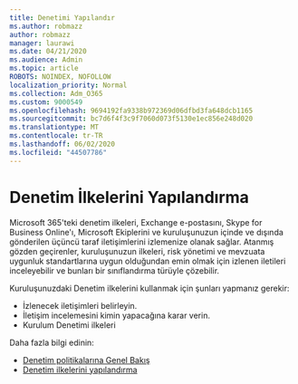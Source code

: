 ```yaml
---
title: Denetimi Yapılandır
ms.author: robmazz
author: robmazz
manager: laurawi
ms.date: 04/21/2020
ms.audience: Admin
ms.topic: article
ROBOTS: NOINDEX, NOFOLLOW
localization_priority: Normal
ms.collection: Adm_O365
ms.custom: 9000549
ms.openlocfilehash: 9694192fa9338b972369d06dfbd3fa648dcb1165
ms.sourcegitcommit: bc7d6f4f3c9f7060d073f5130e1ec856e248d020
ms.translationtype: MT
ms.contentlocale: tr-TR
ms.lasthandoff: 06/02/2020
ms.locfileid: "44507786"
---
```

# <a name="configure-supervision-policies"></a>Denetim İlkelerini Yapılandırma

Microsoft 365'teki denetim ilkeleri, Exchange e-postasını, Skype for Business Online'ı, Microsoft Ekiplerini ve kuruluşunuzun içinde ve dışında gönderilen üçüncü taraf iletişimlerini izlemenize olanak sağlar. Atanmış gözden geçirenler, kuruluşunuzun ilkeleri, risk yönetimi ve mevzuata uygunluk standartlarına uygun olduğundan emin olmak için izlenen iletileri inceleyebilir ve bunları bir sınıflandırma türüyle çözebilir.

Kuruluşunuzdaki Denetim ilkelerini kullanmak için şunları yapmanız gerekir:

- İzlenecek iletişimleri belirleyin.
- İletişim incelemesini kimin yapacağına karar verin.
- Kurulum Denetimi ilkeleri

Daha fazla bilgi edinin:

- [Denetim politikalarına Genel Bakış](https://docs.microsoft.com/microsoft-365/compliance/supervision-policies)
- [Denetim ilkelerini yapılandırma](https://docs.microsoft.com/microsoft-365/compliance/configure-supervision-policies)
